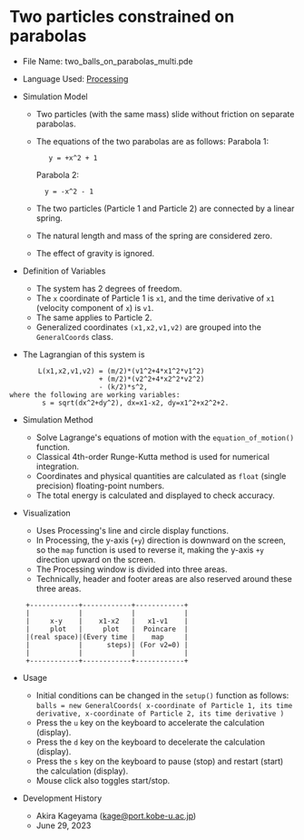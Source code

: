 # Two particles constrained on parabolas

* File Name: two_balls_on_parabolas_multi.pde

* Language Used: [Processing](https://processing.org)

* Simulation Model  
    - Two particles (with the same mass) slide without friction on separate parabolas.
    - The equations of the two parabolas are as follows:
       Parabola 1:
      ```
         y = +x^2 + 1
      ```      
      
       Parabola 2:
      ```
        y = -x^2 - 1
      ```
    - The two particles (Particle 1 and Particle 2) are connected by a linear spring.
    - The natural length and mass of the spring are considered zero.
    - The effect of gravity is ignored.  
  
* Definition of Variables
    - The system has 2 degrees of freedom.
    - The `x` coordinate of Particle 1 is `x1`, and the time derivative of `x1` (velocity component of `x`) is `v1`.
    - The same applies to Particle 2.
    - Generalized coordinates `(x1,x2,v1,v2)` are grouped into the `GeneralCoords` class.
  
* The Lagrangian of this system is

```
       L(x1,x2,v1,v2) = (m/2)*(v1^2+4*x1^2*v1^2)
                      + (m/2)*(v2^2+4*x2^2*v2^2)
                      - (k/2)*s^2,
where the following are working variables:
        s = sqrt(dx^2+dy^2), dx=x1-x2, dy=x1^2+x2^2+2.
```


* Simulation Method
    - Solve Lagrange's equations of motion with the `equation_of_motion()` function.
    - Classical 4th-order Runge-Kutta method is used for numerical integration.
    - Coordinates and physical quantities are calculated as `float` (single precision) floating-point numbers.
    - The total energy is calculated and displayed to check accuracy.
  
* Visualization
    - Uses Processing's line and circle display functions.
    - In Processing, the y-axis (`+y`) direction is downward on the screen, so the `map` function is used to reverse it,
      making the y-axis `+y` direction upward on the screen.
    - The Processing window is divided into three areas.
    - Technically, header and footer areas are also reserved around these three areas.

```
    +------------+------------+------------+
    |            |            |            |
    |     x-y    |    x1-x2   |   x1-v1    |
    |     plot   |     plot   |  Poincare  |
    |(real space)|(Every time |    map     |
    |            |      steps)| (For v2=0) |
    |            |            |            |
    +------------+------------+------------+
```

       
* Usage
    - Initial conditions can be changed in the `setup()` function as follows:
        `balls = new GeneralCoords( x-coordinate of Particle 1, its time derivative,
                                   x-coordinate of Particle 2, its time derivative )`
    - Press the `u` key on the keyboard to accelerate the calculation (display).
    - Press the `d` key on the keyboard to decelerate the calculation (display).
    - Press the `s` key on the keyboard to pause (stop) and restart (start) the calculation (display).
    - Mouse click also toggles start/stop. 
    
* Development History
    - Akira Kageyama (kage@port.kobe-u.ac.jp)
    - June 29, 2023
